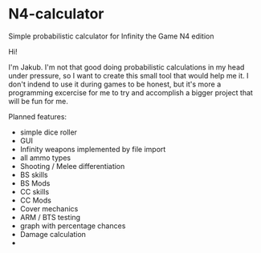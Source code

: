 # N4-calculator
Simple probabilistic calculator for Infinity the Game N4 edition

Hi!

I'm Jakub. I'm not that good doing probabilistic calculations in my head under pressure, so I want to create this small tool that would help me it.
I don't indend to use it during games to be honest, but it's more a programming excercise for me to try and accomplish a bigger project that will be fun for me.

Planned features:
- simple dice roller
- GUI
- Infinity weapons implemented by file import
- all ammo types
- Shooting / Melee differentiation
- BS skills
- BS Mods
- CC skills
- CC Mods
- Cover mechanics
- ARM / BTS testing
- graph with percentage chances
- Damage calculation
- 
